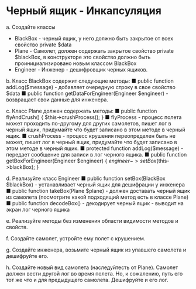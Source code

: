 # Черный ящик - Инкапсуляция

a. Создайте классы
- BlackBox - черный ящик, у него должно быть закрытое от всех свойство private $data
- Plane - Самолет, должен содержать закрытое свойство private $blackBox, в конструкторе это
свойство должно быть проинициализировано новым классом BlackBox
- Engineer - Инженер - дешифровщик черных ящиков.

b. Класс BlackBox содержит следующие методы:
■ public function addLog($message) - добавляет очередную строку в свое свойство $data
■ public function getDataForEngineer(Engineer $engineer) - возвращает свои данные для
инженера.

c. Класс Plane должен содержать методы:
■ public function flyAndCrush()
{
$this->crushProcess();
}
■ flyProcess - процесс полета может проходить по-другому для других самолетов, пишет лог в
черный ящик, придумайте что будет записано в этом методе в черный ящик.
■ crushProcess - процесс крушения переопределен быть не может, пишет лог в черный ящик,
придумайте что будет записано в этом методе в черный ящик.
■ protected function addLog($message) - передает сообщение для записи в лог черного ящика.
■ public function getBoxForEngineer(Engineer $engineer)
{
$engineer->setBox($this->blackBox);
}

d. Реализуйте класс Engineer
■ public function setBox(BlackBox $blackBox) - устанавливает черный ящик для дешифрации у
инженера
■ public function takeBox(Plane $plane) - должен доставать черный ящик из самолета
(посмотрите какой подходящий метод есть в классе Plane)
■ public function decodeBox() - декодирует черный ящик - выводит на экран лог черного
ящика

e. Реализуйте методы без изменения области видимости методов и свойств.

f. Создайте самолет, устройте ему полет с крушением.

g. Создайте инженера, возьмите черный ящик из упавшего самолета и дешифруйте его.

h. Создайте новый вид самолета (наследуйтесть от Plane). Самолет должен вести другой лог во
время полета. Но, к сожалению, путь его тот же что и для предыдущего самолета. Дешифруйте и
его лог.

